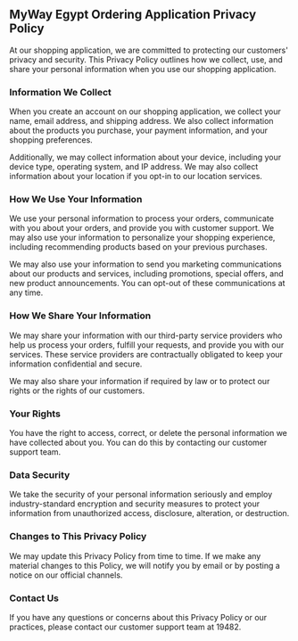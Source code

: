 ## MyWay Egypt Ordering Application Privacy Policy

At our shopping application, we are committed to protecting our customers' privacy and security. This Privacy Policy outlines how we collect, use, and share your personal information when you use our shopping application.

### Information We Collect
When you create an account on our shopping application, we collect your name, email address, and shipping address. We also collect information about the products you purchase, your payment information, and your shopping preferences.

Additionally, we may collect information about your device, including your device type, operating system, and IP address. We may also collect information about your location if you opt-in to our location services.

### How We Use Your Information
We use your personal information to process your orders, communicate with you about your orders, and provide you with customer support. We may also use your information to personalize your shopping experience, including recommending products based on your previous purchases.

We may also use your information to send you marketing communications about our products and services, including promotions, special offers, and new product announcements. You can opt-out of these communications at any time.

### How We Share Your Information
We may share your information with our third-party service providers who help us process your orders, fulfill your requests, and provide you with our services. These service providers are contractually obligated to keep your information confidential and secure.

We may also share your information if required by law or to protect our rights or the rights of our customers.

### Your Rights
You have the right to access, correct, or delete the personal information we have collected about you. You can do this by contacting our customer support team.

### Data Security
We take the security of your personal information seriously and employ industry-standard encryption and security measures to protect your information from unauthorized access, disclosure, alteration, or destruction.

### Changes to This Privacy Policy
We may update this Privacy Policy from time to time. If we make any material changes to this Policy, we will notify you by email or by posting a notice on our official channels.

### Contact Us
If you have any questions or concerns about this Privacy Policy or our practices, please contact our customer support team at 19482.
